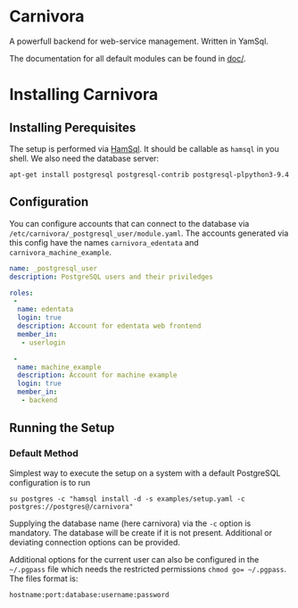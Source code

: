 Carnivora
=========

A powerfull backend for web-service management. Written in YamSql.

The documentation for all default modules can be found in [doc/](doc/).

Installing Carnivora
====================

Installing Perequisites
-----------------------

The setup is performed via [HamSql](https://github.com/qua-bla/hamsql).
It should be callable as `hamsql` in you shell. We also need the
database server:

    apt-get install postgresql postgresql-contrib postgresql-plpython3-9.4

Configuration
-------------

You can configure accounts that can connect to the database via
`/etc/carnivora/_postgresql_user/module.yaml`. The accounts generated
via this config have the names `carnivora_edentata` and
`carnivora_machine_example`.

```yaml
name: _postgresql_user
description: PostgreSQL users and their priviledges

roles:
 -
  name: edentata
  login: true
  description: Account for edentata web frontend
  member_in:
   - userlogin

 -
  name: machine_example
  description: Account for machine example
  login: true
  member_in:
   - backend
```

Running the Setup
-----------------

### Default Method

Simplest way to execute the setup on a system with a default PostgreSQL
configuration is to run

    su postgres -c "hamsql install -d -s examples/setup.yaml -c postgres://postgres@/carnivora"

Supplying the database name (here carnivora) via the `-c` option is
mandatory. The database will be create if it is not present. Additional
or deviating connection options can be provided.

Additional options for the current user can also be configured
in the `~/.pgpass` file which needs the restricted permissions
`chmod go= ~/.pgpass`. The files format is:

    hostname:port:database:username:password
